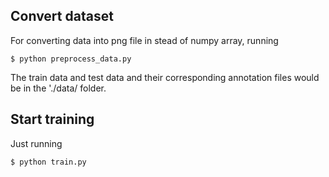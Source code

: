 ## Convert dataset
For converting data into png file in stead of numpy array, running
```
$ python preprocess_data.py
```
The train data and test data and their corresponding annotation files would be in the './data/ folder. 

## Start training 
Just running
```
$ python train.py
```